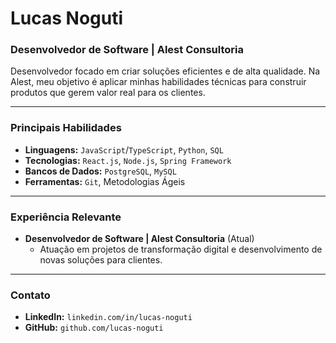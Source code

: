 # Lucas Noguti
### Desenvolvedor de Software | Alest Consultoria

Desenvolvedor focado em criar soluções eficientes e de alta qualidade. Na Alest, meu objetivo é aplicar minhas habilidades técnicas para construir produtos que gerem valor real para os clientes.

---

### Principais Habilidades

* **Linguagens:** `JavaScript`/`TypeScript`, `Python`, `SQL`
* **Tecnologias:** `React.js`, `Node.js`, `Spring Framework`
* **Bancos de Dados:** `PostgreSQL`, `MySQL`
* **Ferramentas:** `Git`, Metodologias Ágeis

---

### Experiência Relevante

* **Desenvolvedor de Software | Alest Consultoria** (Atual)
    * Atuação em projetos de transformação digital e desenvolvimento de novas soluções para clientes.

---

### Contato

* **LinkedIn:** `linkedin.com/in/lucas-noguti`
* **GitHub:** `github.com/lucas-noguti`
